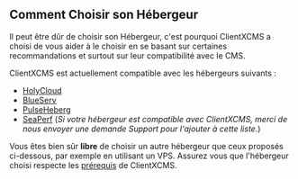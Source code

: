 ## Comment Choisir son Hébergeur

Il peut être dûr de choisir son Hébergeur, c'est pourquoi ClientXCMS a choisi de vous aider à le choisir en se basant sur certaines recommandations et surtout sur leur compatibilité avec le CMS.

ClientXCMS est actuellement compatible avec les hébergeurs suivants : 


- [HolyCloud](https://holycloud.fr)
- [BlueServ](https://blueserv.fr)
- [PulseHeberg](https://pulseheberg.com)
- [SeaPerf](https://seaperf.com)
(*Si votre hébergeur est compatible avec ClientXCMS, merci de nous envoyer une demande Support pour l'ajouter à cette liste.*)

Vous êtes bien sûr **libre** de choisir un autre hébergeur que ceux proposés ci-dessous, par exemple en utilisant un VPS. Assurez vous que l'hébergeur choisi respecte les [prérequis](https://clientxcms.com/docs/fr/system-requirements) de ClientXCMS.